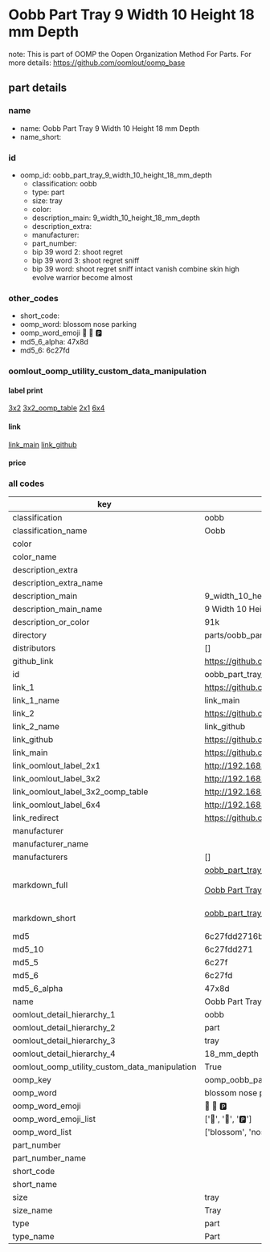 # Oobb Part Tray 9 Width 10 Height 18 mm Depth  

note: This is part of OOMP the Oopen Organization Method For Parts. For more details: https://github.com/oomlout/oomp_base

##  part details
  







### name
* name: Oobb Part Tray 9 Width 10 Height 18 mm Depth
* name_short: 
### id
* oomp_id: oobb_part_tray_9_width_10_height_18_mm_depth
  * classification: oobb
  * type: part
  * size: tray
  * color: 
  * description_main: 9_width_10_height_18_mm_depth
  * description_extra: 
  * manufacturer: 
  * part_number: 
  * bip 39 word 2: shoot regret
  * bip 39 word 3: shoot regret sniff
  * bip 39 word: shoot regret sniff intact vanish combine skin high evolve warrior become almost

### other_codes
* short_code: 
* oomp_word: blossom nose parking
* oomp_word_emoji :blossom: :nose: :parking:
* md5_6_alpha: 47x8d
* md5_6: 6c27fd






### oomlout_oomp_utility_custom_data_manipulation
#### label print
[3x2](http://192.168.1.245:1112/?label=oomp%2047x8d)
[3x2_oomp_table](http://192.168.1.108:1112/?label=oomp%2047x8d)
[2x1](http://192.168.1.242:1112/?label=oomp%2047x8d)
[6x4](http://192.168.1.55:1112/?label=oomp%2047x8d)    

#### link

[link_main](https://github.com/oomlout/oomlout_oomp_version_1_messy/tree/main/parts/oobb_part_tray_9_width_10_height_18_mm_depth) [link_github](https://github.com/oomlout/oomlout_oomp_version_1_messy/tree/main/parts/oobb_part_tray_9_width_10_height_18_mm_depth)                             

#### price







### all codes 
| key | value |  
| --- | --- |  
| classification | oobb |  
| classification_name | Oobb |  
| color |  |  
| color_name |  |  
| description_extra |  |  
| description_extra_name |  |  
| description_main | 9_width_10_height_18_mm_depth |  
| description_main_name | 9 Width 10 Height 18 mm Depth |  
| description_or_color | 91k |  
| directory | parts/oobb_part_tray_9_width_10_height_18_mm_depth |  
| distributors | [] |  
| github_link | https://github.com/oomlout/oomlout_oomp_part_src/tree/main/parts/oobb_part_tray_9_width_10_height_18_mm_depth |  
| id | oobb_part_tray_9_width_10_height_18_mm_depth |  
| link_1 | https://github.com/oomlout/oomlout_oomp_version_1_messy/tree/main/parts/oobb_part_tray_9_width_10_height_18_mm_depth |  
| link_1_name | link_main |  
| link_2 | https://github.com/oomlout/oomlout_oomp_version_1_messy/tree/main/parts/oobb_part_tray_9_width_10_height_18_mm_depth |  
| link_2_name | link_github |  
| link_github | https://github.com/oomlout/oomlout_oomp_version_1_messy/tree/main/parts/oobb_part_tray_9_width_10_height_18_mm_depth |  
| link_main | https://github.com/oomlout/oomlout_oomp_version_1_messy/tree/main/parts/oobb_part_tray_9_width_10_height_18_mm_depth |  
| link_oomlout_label_2x1 | http://192.168.1.242:1112/?label=oomp%2047x8d |  
| link_oomlout_label_3x2 | http://192.168.1.245:1112/?label=oomp%2047x8d |  
| link_oomlout_label_3x2_oomp_table | http://192.168.1.108:1112/?label=oomp%2047x8d |  
| link_oomlout_label_6x4 | http://192.168.1.55:1112/?label=oomp%2047x8d |  
| link_redirect | https://github.com/oomlout/oomlout_oomp_version_1_messy/tree/main/parts/oobb_part_tray_9_width_10_height_18_mm_depth |  
| manufacturer |  |  
| manufacturer_name |  |  
| manufacturers | [] |  
| markdown_full | [oobb_part_tray_9_width_10_height_18_mm_depth](none)<br>[](none)<br>[Oobb Part Tray 9 Width 10 Height 18 Mm Depth](none)<br><br> |  
| markdown_short | [oobb_part_tray_9_width_10_height_18_mm_depth](none)<br><br> |  
| md5 | 6c27fdd2716b9950b7f8a7599aed2e34 |  
| md5_10 | 6c27fdd271 |  
| md5_5 | 6c27f |  
| md5_6 | 6c27fd |  
| md5_6_alpha | 47x8d |  
| name | Oobb Part Tray 9 Width 10 Height 18 mm Depth |  
| oomlout_detail_hierarchy_1 | oobb |  
| oomlout_detail_hierarchy_2 | part |  
| oomlout_detail_hierarchy_3 | tray |  
| oomlout_detail_hierarchy_4 | 18_mm_depth |  
| oomlout_oomp_utility_custom_data_manipulation | True |  
| oomp_key | oomp_oobb_part_tray_9_width_10_height_18_mm_depth |  
| oomp_word | blossom nose parking |  
| oomp_word_emoji | :blossom: :nose: :parking: |  
| oomp_word_emoji_list | [':blossom:', ':nose:', ':parking:'] |  
| oomp_word_list | ['blossom', 'nose', 'parking'] |  
| part_number |  |  
| part_number_name |  |  
| short_code |  |  
| short_name |  |  
| size | tray |  
| size_name | Tray |  
| type | part |  
| type_name | Part |  
